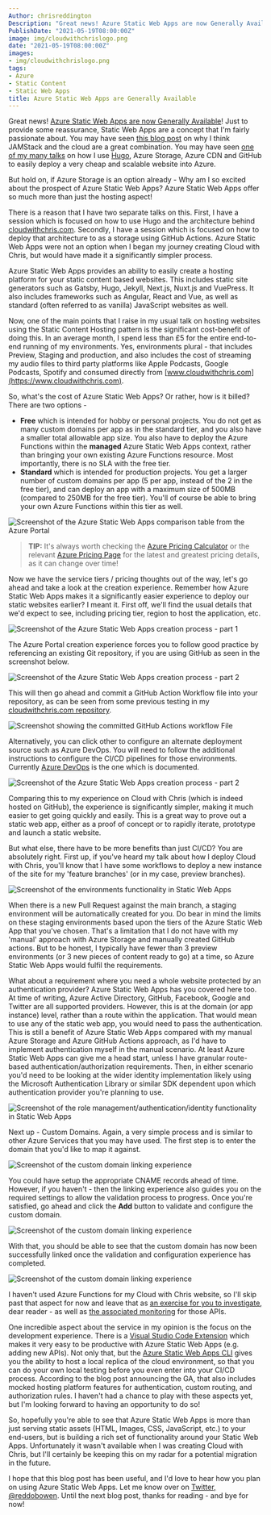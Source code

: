 ```yaml
---
Author: chrisreddington
Description: "Great news! Azure Static Web Apps are now Generally Available! Just to provide some reassurance, Static Web Apps are a concept that I'm fairly passionate about. You may have seen this blog post on why I think JAMStack and the cloud are a great combination. You may have seen one of my many talks on how I use Hugo, Azure Storage, Azure CDN and GitHub to easily deploy a very cheap and scalable website into Azure. But hold on, if Azure Storage is an option already - Why am I so excited about the prospect of Azure Static Web Apps? Azure Static Web Apps offer so much more than just the hosting aspect!"
PublishDate: "2021-05-19T08:00:00Z"
image: img/cloudwithchrislogo.png
date: "2021-05-19T08:00:00Z"
images:
- img/cloudwithchrislogo.png
tags:
- Azure
- Static Content
- Static Web Apps
title: Azure Static Web Apps are Generally Available
---
```

Great news! [Azure Static Web Apps are now Generally Available](https://azure.microsoft.com/en-gb/blog/develop-production-scale-modern-web-apps-quickly-with-azure-static-web-apps/)! Just to provide some reassurance, Static Web Apps are a concept that I'm fairly passionate about. You may have seen [this blog post](/blog/jamstack-cloud-winning-combination/) on why I think JAMStack and the cloud are a great combination. You may have seen [one of my many talks](/talk) on how I use [Hugo](https://gohugo.io/), Azure Storage, Azure CDN and GitHub to easily deploy a very cheap and scalable website into Azure.

But hold on, if Azure Storage is an option already - Why am I so excited about the prospect of Azure Static Web Apps? Azure Static Web Apps offer so much more than just the hosting aspect!

There is a reason that I have two separate talks on this. First, I have a session which is focused on how to use Hugo and the architecture behind [cloudwithchris.com](https://www.cloudwithchris.com). Secondly, I have a session which is focused on how to deploy that architecture to as a storage using GitHub Actions. Azure Static Web Apps were not an option when I began my journey creating Cloud with Chris, but would have made it a significantly simpler process.

Azure Static Web Apps provides an ability to easily create a hosting platform for your static content based websites. This includes static site generators such as Gatsby, Hugo, Jekyll, Next.js, Nuxt.js and VuePress. It also includes frameworks such as Angular, React and Vue, as well as standard (often referred to as vanilla) JavaScript websites as well.

Now, one of the main points that I raise in my usual talk on hosting websites using the Static Content Hosting pattern is the significant cost-benefit of doing this. In an average month, I spend less than £5 for the entire end-to-end running of my environments. Yes, environments plural - that includes Preview, Staging and production, and also includes the cost of streaming my audio files to third party platforms like Apple Podcasts, Google Podcasts, Spotify and consumed directly from [www.cloudwithchris.com](https://www.cloudwithchris.com).

So, what's the cost of Azure Static Web Apps? Or rather, how is it billed? There are two options -

* **Free** which is intended for hobby or personal projects. You do not get as many custom domains per app as in the standard tier, and you also have a smaller total allowable app size. You also have to deploy the Azure Functions within the **managed** Azure Static Web Apps context, rather than bringing your own existing Azure Functions resource. Most importantly, there is no SLA with the free tier.
* **Standard** which is intended for production projects. You get a larger number of custom domains per app (5 per app, instead of the 2 in the free tier), and can deploy an app with a maximum size of 500MB (compared to 250MB for the free tier). You'll of course be able to bring your own Azure Functions within this tier as well.

![Screenshot of the Azure Static Web Apps comparison table from the Azure Portal](/img/blog/static-webapps-general-availability/static-webapp-portal-pricing.png)

> **TIP:** It's always worth checking the [Azure Pricing Calculator](https://azure.microsoft.com/en-gb/pricing/calculator/) or the relevant [Azure Pricing Page](https://azure.microsoft.com/en-gb/pricing/details/app-service/static/) for the latest and greatest pricing details, as it can change over time!

Now we have the service tiers / pricing thoughts out of the way, let's go ahead and take a look at the creation experience. Remember how Azure Static Web Apps makes it a significantly easier experience to deploy our static websites earlier? I meant it. First off, we'll find the usual details that we'd expect to see, including pricing tier, region to host the application, etc.

![Screenshot of the Azure Static Web Apps creation process - part 1](/img/blog/static-webapps-general-availability/static-webapp-portal-create1.png)

The Azure Portal creation experience forces you to follow good practice by referencing an existing Git repository, if you are using GitHub as seen in the screenshot below.

![Screenshot of the Azure Static Web Apps creation process - part 2](/img/blog/static-webapps-general-availability/static-webapp-portal-create2.png)

This will then go ahead and commit a GitHub Action Workflow file into your repository, as can be seen from some previous testing in my [cloudwithchris.com repository](https://github.com/chrisreddington/cloudwithchris.com/commit/e01a4fc8b25d2ac47824b6cd0fc604eb849b880a).

![Screenshot showing the committed GitHub Actions workflow File](/img/blog/static-webapps-general-availability/static-webapp-github-commit.png)

Alternatively, you can click other to configure an alternate deployment source such as Azure DevOps. You will need to follow the additional instructions to configure the CI/CD pipelines for those environments. Currently [Azure DevOps](https://docs.microsoft.com/en-gb/azure/static-web-apps/publish-devops?wt.mc_id=azurestaticwebapps_inline_inproduct_general) is the one which is documented.

![Screenshot of the Azure Static Web Apps creation process - part 2](/img/blog/static-webapps-general-availability/static-webapp-portal-create3.png)

Comparing this to my experience on Cloud with Chris (which is indeed hosted on GitHub), the experience is significantly simpler, making it much easier to get going quickly and easily. This is a great way to prove out a static web app, either as a proof of concept or to rapidly iterate, prototype and launch a static website.

But what else, there have to be more benefits than just CI/CD? You are absolutely right. First up, if you've heard my talk about how I deploy Cloud with Chris, you'll know that I have some workflows to deploy a new instance of the site for my 'feature branches' (or in my case, preview branches).

![Screenshot of the environments functionality in Static Web Apps](/img/blog/static-webapps-general-availability/static-webapp-staging.png)

When there is a new Pull Request against the main branch, a staging environment will be automatically created for you. Do bear in mind the limits on these staging environments based upon the tiers of the Azure Static Web App that you've chosen. That's a limitation that I do not have with my 'manual' approach with Azure Storage and manually created GitHub actions. But to be honest, I typically have fewer than 3 preview environments (or 3 new pieces of content ready to go) at a time, so Azure Static Web Apps would fulfil the requirements.

What about a requirement where you need a whole website protected by an authentication provider? Azure Static Web Apps has you covered here too. At time of writing, Azure Active Directory, GitHub, Facebook, Google and Twitter are all supported providers. However, this is at the domain (or app instance) level, rather than a route within the application. That would mean to use any of the static web app, you would need to pass the authentication. This is still a benefit of Azure Static Web Apps compared with my manual Azure Storage and Azure GitHub Actions approach, as I'd have to implement authentication myself in the manual scenario. At least Azure Static Web Apps can give me a head start, unless I have granular route-based authentication/authorization requirements. Then, in either scenario you'd need to be looking at the wider identity implementation likely using the Microsoft Authentication Library or similar SDK dependent upon which authentication provider you're planning to use.

![Screenshot of the role management/authentication/identity functionality in Static Web Apps](/img/blog/static-webapps-general-availability/static-webapps-identity.png)

Next up - Custom Domains. Again, a very simple process and is similar to other Azure Services that you may have used. The first step is to enter the domain that you'd like to map it against.

![Screenshot of the custom domain linking experience](/img/blog/static-webapps-general-availability/static-webapp-domain1.png)

You could have setup the appropriate CNAME records ahead of time. However, if you haven't - then the linking experience also guides you on the required settings to allow the validation process to progress. Once you're satisfied, go ahead and click the **Add** button to validate and configure the custom domain.

![Screenshot of the custom domain linking experience](/img/blog/static-webapps-general-availability/static-webapp-domain2.png)

With that, you should be able to see that the custom domain has now been successfully linked once the validation and configuration experience has completed.

![Screenshot of the custom domain linking experience](/img/blog/static-webapps-general-availability/static-webapp-domain3.png)

I haven't used Azure Functions for my Cloud with Chris website, so I'll skip past that aspect for now and leave that as [an exercise for you to investigate](https://docs.microsoft.com/en-gb/azure/static-web-apps/add-api?tabs=vanilla-javascript), dear reader - as well as [the associated monitoring](https://docs.microsoft.com/en-gb/azure/static-web-apps/monitor) for those APIs.

One incredible aspect about the service in my opinion is the focus on the development experience. There is a [Visual Studio Code Extension](https://marketplace.visualstudio.com/items?itemName=ms-azuretools.vscode-azurestaticwebapps) which makes it very easy to be productive with Azure Static Web Apps (e.g. adding new APIs). Not only that, but the [Azure Static Web Apps CLI](https://github.com/Azure/static-web-apps-cli) gives you the ability to host a local replica of the cloud environment, so that you can do your own local testing before you even enter into your CI/CD process. According to the blog post announcing the GA, that also includes mocked hosting platform features for authentication, custom routing, and authorization rules. I haven't had a chance to play with these aspects yet, but I'm looking forward to having an opportunity to do so!

So, hopefully you're able to see that Azure Static Web Apps is more than just serving static assets (HTML, Images, CSS, JavaScript, etc.) to your end-users, but is building a rich set of functionality around your Static Web Apps. Unfortunately it wasn't available when I was creating Cloud with Chris, but I'll certainly be keeping this on my radar for a potential migration in the future.

I hope that this blog post has been useful, and I'd love to hear how you plan on using Azure Static Web Apps. Let me know over on [Twitter, @reddobowen](https://twitter.com/reddobowen). Until the next blog post, thanks for reading - and bye for now!